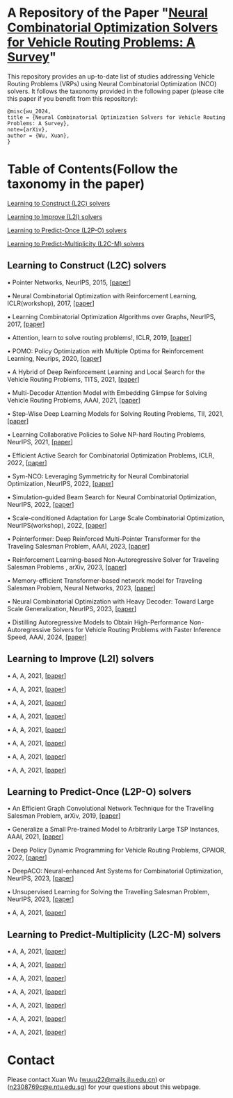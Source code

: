 # A Repository of the Paper "[Neural Combinatorial Optimization Solvers for Vehicle Routing Problems: A Survey]()"
This repository provides an up-to-date list of studies addressing Vehicle Routing Problems (VRPs) using Neural Combinatorial Optimization (NCO) solvers. It follows the taxonomy provided in the following paper (please cite this paper if you benefit from this repository):

```
@misc{wu_2024,
title = {Neural Combinatorial Optimization Solvers for Vehicle Routing Problems: A Survey},
note={arXiv},
author = {Wu, Xuan},
}
```
# Table of Contents(Follow the taxonomy in the paper)
[Learning to Construct (L2C) solvers](#Learning-to-Construct-L2C-solvers)

[Learning to Improve (L2I) solvers](#Learning-to-Improve-L2I-solvers)

[Learning to Predict-Once (L2P-O) solvers](#Learning-to-Predict-Once-L2P-O-solvers)

[Learning to Predict-Multiplicity (L2C-M) solvers](#Learning-to-Predict-Multiplicity-L2C-M-solvers)

## Learning to Construct (L2C) solvers
&bull; Pointer Networks, NeurIPS, 2015, [[paper](https://proceedings.neurips.cc/paper_files/paper/2015/file/29921001f2f04bd3baee84a12e98098f-Paper.pdf)]

&bull; Neural Combinatorial Optimization with Reinforcement Learning, ICLR(workshop), 2017, [[paper](https://openreview.net/pdf?id=Bk9mxlSFx)]

&bull; Learning Combinatorial Optimization Algorithms over Graphs, NeurIPS, 2017, [[paper](https://proceedings.neurips.cc/paper_files/paper/2017/file/d9896106ca98d3d05b8cbdf4fd8b13a1-Paper.pdf)]

&bull; Attention, learn to solve routing problems!, ICLR, 2019, [[paper](https://openreview.net/pdf?id=ByxBFsRqYm)]

&bull; POMO: Policy Optimization with Multiple Optima for Reinforcement Learning, Neurips, 2020, [[paper](https://proceedings.neurips.cc/paper/2020/file/f231f2107df69eab0a3862d50018a9b2-Paper.pdf)]

&bull; A Hybrid of Deep Reinforcement Learning and Local Search for the Vehicle Routing Problems, TITS, 2021, [[paper](https://ieeexplore.ieee.org/document/9141401)]

&bull; Multi-Decoder Attention Model with Embedding Glimpse for Solving Vehicle Routing Problems, AAAI, 2021, [[paper](https://ojs.aaai.org/index.php/AAAI/article/view/17430)]

&bull; Step-Wise Deep Learning Models for Solving Routing Problems, TII, 2021, [[paper](https://ieeexplore.ieee.org/document/9226142)]

&bull; Learning Collaborative Policies to Solve NP-hard Routing Problems, NeurIPS, 2021, [[paper](https://ojs.aaai.org/index.php/AAAI/article/view/17430)]

&bull; Efficient Active Search for Combinatorial Optimization Problems, ICLR, 2022, [[paper](https://openreview.net/pdf?id=nO5caZwFwYu)]

&bull; Sym-NCO: Leveraging Symmetricity for Neural Combinatorial Optimization, NeurIPS, 2022, [[paper](https://openreview.net/forum?id=kHrE2vi5Rvs)]

&bull; Simulation-guided Beam Search for Neural Combinatorial Optimization, NeurIPS, 2022, [[paper](https://openreview.net/pdf?id=tYAS1Rpys5)]

&bull; Scale-conditioned Adaptation for Large Scale Combinatorial Optimization, NeurIPS(workshop), 2022, [[paper](https://openreview.net/pdf?id=oy8hDBI8Qx)]

&bull; Pointerformer: Deep Reinforced Multi-Pointer Transformer for the Traveling Salesman Problem, AAAI, 2023, [[paper](https://arxiv.org/pdf/2304.09407.pdf)]

&bull; Reinforcement Learning-based Non-Autoregressive Solver for Traveling Salesman Problems
, arXiv, 2023, [[paper](https://arxiv.org/abs/2308.00560)]

&bull; Memory-efficient Transformer-based network model for Traveling Salesman Problem, Neural Networks, 2023, [[paper](https://www.sciencedirect.com/science/article/abs/pii/S0893608023000771)]

&bull; Neural Combinatorial Optimization with Heavy Decoder: Toward Large Scale Generalization, NeurIPS, 2023, [[paper](https://openreview.net/pdf?id=RBI4oAbdpm)]

&bull; Distilling Autoregressive Models to Obtain High-Performance Non-Autoregressive Solvers for Vehicle Routing Problems with Faster Inference Speed, AAAI, 2024, [[paper](https://arxiv.org/abs/2312.12469)]

## Learning to Improve (L2I) solvers

&bull; A, A, 2021, [[paper]()]

&bull; A, A, 2021, [[paper]()]

&bull; A, A, 2021, [[paper]()]

&bull; A, A, 2021, [[paper]()]

&bull; A, A, 2021, [[paper]()]

&bull; A, A, 2021, [[paper]()]

&bull; A, A, 2021, [[paper]()]

&bull; A, A, 2021, [[paper]()]
## Learning to Predict-Once (L2P-O) solvers

&bull; An Efficient Graph Convolutional Network Technique for the Travelling Salesman Problem, arXiv, 2019, [[paper](https://arxiv.org/pdf/1906.01227.pdf)]

&bull; Generalize a Small Pre-trained Model to Arbitrarily Large TSP Instances, AAAI, 2021, [[paper](https://ojs.aaai.org/index.php/AAAI/article/view/16916)]

&bull; Deep Policy Dynamic Programming for Vehicle Routing Problems, CPAIOR, 2022, [[paper](https://link.springer.com/chapter/10.1007/978-3-031-08011-1_14)]

&bull; DeepACO: Neural-enhanced Ant Systems for Combinatorial Optimization, NeurIPS, 2023, [[paper](https://arxiv.org/pdf/2309.14032.pdf)]

&bull; Unsupervised Learning for Solving the Travelling Salesman Problem, NeurIPS, 2023, [[paper](https://openreview.net/pdf?id=lAEc7aIW20)]

&bull; A, A, 2021, [[paper]()]

## Learning to Predict-Multiplicity (L2C-M) solvers

&bull; A, A, 2021, [[paper]()]

&bull; A, A, 2021, [[paper]()]

&bull; A, A, 2021, [[paper]()]

&bull; A, A, 2021, [[paper]()]

&bull; A, A, 2021, [[paper]()]

&bull; A, A, 2021, [[paper]()]

&bull; A, A, 2021, [[paper]()]



# Contact

Please contact Xuan Wu ([wuuu22@mails.jlu.edu.cn](wuuu22@mails.jlu.edu.cn)) or ([n2308769c@e.ntu.edu.sg](n2308769c@e.ntu.edu.sg)) for your questions about this webpage.
